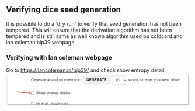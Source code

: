 ## Verifying dice seed generation 

It is possible to do a 'dry run' to verify that seed generation has not been tempered.
This will ensure that the derivation algorithm has not been tempered and is still same as well known algorithm used bu coldcard and ian coleman bip39 webpage.

### Verifying with Ian coleman webpage

Go to https://iancoleman.io/bip39/ and check show entropy detail:
<img src="img/dice_entr.png">
